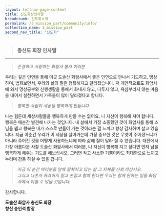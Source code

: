```yaml
---
layout: leftnav-page-content
title: 신도회장인사말
breadcrumb: 신도회소개
permalink: /3_mission_part/community/info/
collection_name: 3_mission_part
second_nav_title: "신도회"
---
```


> ### **총신도 회장 인사말**

---

> *존경하고 사랑하는 화암사 불자 여러분*

우리는 깊은 인연을 통해 이곳 도솔산 화암사에서 좋은 인연으로 만나서 기도하고, 명상하며, 법회보면서, 우리의 삶의 질은 행복해지고 달라졌습니다.
저 개인적으로도 화암사에 와서 명상공부와 신행생활을 통해서 화내지 않고, 다투지 않고, 욕심부리지 않는 마음을 내어서 실천하면서 가족들이 많이 달라졌다고 합니다.

> *행복한 사람이 세상을 행복하게 만듭니다.*<br>

나는 힘든데 세상사람들을 행복하게 만들 수는 없어요. 나 자신이 행복해 져야 합니다. 행복은 매순간 발견해 나가는 것입니다. 내 삶에서 가장 소중했던 것이 화암사를 통해 스님을 뵙고 행복은 내가 스스로 만들어 가는 것이라는 걸 느끼고 항상 감사하며 살고 있습니다.
지금 이순간 우리가 이 세상을 살아가는데 가장 중요한 것은 무엇이 주어졌느냐가 아니라 주어진 것을 어떻게 사용하느냐에 따라 삶에 질이 달라 질 수 있습니다.
대전에서 가장 아름다운 사찰 도솔산 화암사에서 여러분, 나 자신이 행복해 지고 싶다면 먼저 남을 행복하게 해주는 기도를 해보십시오. 그러면 작고 사소한 기쁨이라도 최대한으로 느끼고 누리며 감동 하실 수 있을 겁니다.

> *지금 이 순간 여러분들 앞에 펼쳐지고 있는 삶 그 자체를 신뢰 하십시오.*<br>
> *그리고 나혼자 하려하지 말고 손잡고 함께 한다면 우리는 함께 원하는 일을 화암사에서 이룰 수 있을 것입니다.*

감사합니다.<br>

**도솔산 화암사 총신도 회장**<br>
**향산 송인석 합장**<br>





